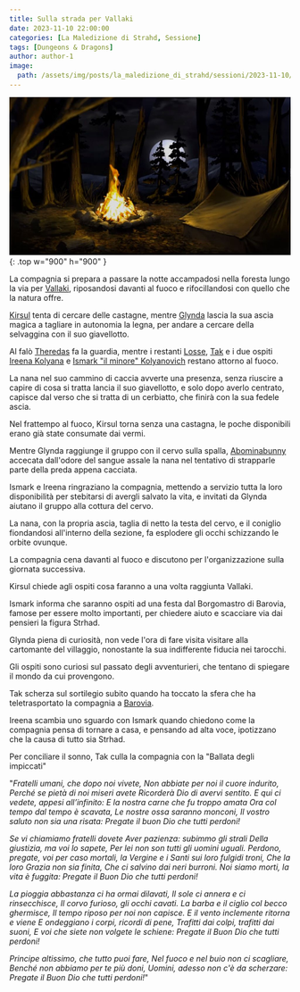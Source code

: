 ```yaml
---
title: Sulla strada per Vallaki
date: 2023-11-10 22:00:00
categories: [La Maledizione di Strahd, Sessione]
tags: [Dungeons & Dragons]
author: author-1
image:
  path: /assets/img/posts/la_maledizione_di_strahd/sessioni/2023-11-10/falo.jpg
---
```


![Desktop View](/assets/img/posts/la_maledizione_di_strahd/sessioni/2023-11-10/falo.jpg){: .top w="900" h="900" }

La compagnia si prepara a passare la notte accampadosi nella foresta lungo la via per [Vallaki](/posts/Vallaki), riposandosi davanti al fuoco e rifocillandosi con quello che la natura offre.

[Kirsul](/posts/Kirsul) tenta di cercare delle castagne, mentre [Glynda](/posts/Glynda) lascia la sua ascia magica a tagliare in autonomia la legna, per andare a cercare della selvaggina con il suo giavellotto.

Al falò [Theredas](/posts/Theredas) fa la guardia, mentre i restanti [Losse](/posts/Losse), [Tak](/posts/Tak) e i due ospiti [Ireena Kolyana](/posts/Ireena_Kolyana) e [Ismark "il minore" Kolyanovich](/posts/Ismark_Kolyanovich) restano attorno al fuoco.

La nana nel suo cammino di caccia avverte una presenza, senza riuscire a capire di cosa si tratta lancia il suo giavellotto, e solo dopo averlo centrato, capisce dal verso che si tratta di un cerbiatto, che finirà con la sua fedele ascia.

Nel frattempo al fuoco, Kirsul torna senza una castagna, le poche disponibili erano già state consumate dai vermi.

Mentre Glynda raggiunge il gruppo con il cervo sulla spalla, [Abominabunny](/posts/Tak) accecata dall'odore del sangue assale la nana nel tentativo di strapparle parte della preda appena cacciata.

Ismark e Ireena ringraziano la compagnia, mettendo a servizio tutta la loro disponibilità per stebitarsi di avergli salvato la vita, e invitati da Glynda aiutano il gruppo alla cottura del cervo.

La nana, con la propria ascia, taglia di netto la testa del cervo, e il coniglio fiondandosi all'interno della sezione, fa esplodere gli occhi schizzando le orbite ovunque.

La compagnia cena davanti al fuoco e discutono per l'organizzazione sulla giornata successiva.

Kirsul chiede agli ospiti cosa faranno a una volta raggiunta Vallaki.

Ismark informa che saranno ospiti ad una festa dal Borgomastro di Barovia, famose per essere molto importanti, per chiedere aiuto e scacciare via dai pensieri la figura Strhad.

Glynda piena di curiosità, non vede l'ora di fare visita visitare alla cartomante del villaggio, nonostante la sua indifferente fiducia nei tarocchi.

Gli ospiti sono curiosi sul passato degli avventurieri, che tentano di spiegare il mondo da cui provengono.

Tak scherza sul sortilegio subito quando ha toccato la sfera che ha teletrasportato la compagnia a [Barovia](/posts/Barovia).

Ireena scambia uno sguardo con Ismark quando chiedono come la compagnia pensa di tornare a casa, e pensando ad alta voce, ipotizzano che la causa di tutto sia Strhad.

Per conciliare il sonno, Tak culla la compagnia con la "Ballata degli impiccati"

"*Fratelli umani, che dopo noi vivete,
Non abbiate per noi il cuore indurito,
Perché se pietà di noi miseri avete
Ricorderà Dio di avervi sentito.
E qui ci vedete, appesi all’infinito:
E la nostra carne che fu troppo amata
Ora col tempo dal tempo è scavata,
Le nostre ossa saranno monconi,
Il vostro saluto non sia una risata:
Pregate il buon Dio che tutti perdoni!*

*Se vi chiamiamo fratelli dovete
Aver pazienza: subimmo gli strali
Della giustizia, ma voi lo sapete,
Per lei non son tutti gli uomini uguali.
Perdono, pregate, voi per caso mortali,
la Vergine e i Santi sui loro fulgidi troni,
Che la loro Grazia non sia finita,
Che ci salvino dai neri burroni.
Noi siamo morti, la vita è fuggita:
Pregate il Buon Dio che tutti perdoni!*

*La pioggia abbastanza ci ha ormai dilavati,
Il sole ci annera e ci rinsecchisce,
Il corvo furioso, gli occhi cavati.
La barba e il ciglio col becco ghermisce,
Il tempo riposo per noi non capisce.
E il vento inclemente ritorna e viene
E ondeggiano i corpi, ricordi di pene,
Trafitti dai colpi, trafitti dai suoni,
E voi che siete non volgete le schiene:
Pregate il Buon Dio che tutti perdoni!*

*Principe altissimo, che tutto puoi fare,
Nel fuoco e nel buio non ci scagliare,
Benché non abbiamo per te più doni,
Uomini, adesso non c'è da scherzare:
Pregate il Buon Dio che tutti perdoni!*"

